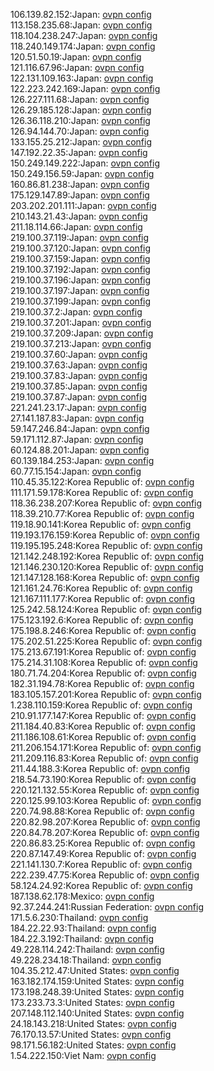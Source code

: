 106.139.82.152:Japan: [ovpn config](vpn/106_139_82_152.ovpn)  
113.158.235.68:Japan: [ovpn config](vpn/113_158_235_68.ovpn)  
118.104.238.247:Japan: [ovpn config](vpn/118_104_238_247.ovpn)  
118.240.149.174:Japan: [ovpn config](vpn/118_240_149_174.ovpn)  
120.51.50.19:Japan: [ovpn config](vpn/120_51_50_19.ovpn)  
121.116.67.96:Japan: [ovpn config](vpn/121_116_67_96.ovpn)  
122.131.109.163:Japan: [ovpn config](vpn/122_131_109_163.ovpn)  
122.223.242.169:Japan: [ovpn config](vpn/122_223_242_169.ovpn)  
126.227.111.68:Japan: [ovpn config](vpn/126_227_111_68.ovpn)  
126.29.185.128:Japan: [ovpn config](vpn/126_29_185_128.ovpn)  
126.36.118.210:Japan: [ovpn config](vpn/126_36_118_210.ovpn)  
126.94.144.70:Japan: [ovpn config](vpn/126_94_144_70.ovpn)  
133.155.25.212:Japan: [ovpn config](vpn/133_155_25_212.ovpn)  
147.192.22.35:Japan: [ovpn config](vpn/147_192_22_35.ovpn)  
150.249.149.222:Japan: [ovpn config](vpn/150_249_149_222.ovpn)  
150.249.156.59:Japan: [ovpn config](vpn/150_249_156_59.ovpn)  
160.86.81.238:Japan: [ovpn config](vpn/160_86_81_238.ovpn)  
175.129.147.89:Japan: [ovpn config](vpn/175_129_147_89.ovpn)  
203.202.201.111:Japan: [ovpn config](vpn/203_202_201_111.ovpn)  
210.143.21.43:Japan: [ovpn config](vpn/210_143_21_43.ovpn)  
211.18.114.66:Japan: [ovpn config](vpn/211_18_114_66.ovpn)  
219.100.37.119:Japan: [ovpn config](vpn/219_100_37_119.ovpn)  
219.100.37.120:Japan: [ovpn config](vpn/219_100_37_120.ovpn)  
219.100.37.159:Japan: [ovpn config](vpn/219_100_37_159.ovpn)  
219.100.37.192:Japan: [ovpn config](vpn/219_100_37_192.ovpn)  
219.100.37.196:Japan: [ovpn config](vpn/219_100_37_196.ovpn)  
219.100.37.197:Japan: [ovpn config](vpn/219_100_37_197.ovpn)  
219.100.37.199:Japan: [ovpn config](vpn/219_100_37_199.ovpn)  
219.100.37.2:Japan: [ovpn config](vpn/219_100_37_2.ovpn)  
219.100.37.201:Japan: [ovpn config](vpn/219_100_37_201.ovpn)  
219.100.37.209:Japan: [ovpn config](vpn/219_100_37_209.ovpn)  
219.100.37.213:Japan: [ovpn config](vpn/219_100_37_213.ovpn)  
219.100.37.60:Japan: [ovpn config](vpn/219_100_37_60.ovpn)  
219.100.37.63:Japan: [ovpn config](vpn/219_100_37_63.ovpn)  
219.100.37.83:Japan: [ovpn config](vpn/219_100_37_83.ovpn)  
219.100.37.85:Japan: [ovpn config](vpn/219_100_37_85.ovpn)  
219.100.37.87:Japan: [ovpn config](vpn/219_100_37_87.ovpn)  
221.241.23.17:Japan: [ovpn config](vpn/221_241_23_17.ovpn)  
27.141.187.83:Japan: [ovpn config](vpn/27_141_187_83.ovpn)  
59.147.246.84:Japan: [ovpn config](vpn/59_147_246_84.ovpn)  
59.171.112.87:Japan: [ovpn config](vpn/59_171_112_87.ovpn)  
60.124.88.201:Japan: [ovpn config](vpn/60_124_88_201.ovpn)  
60.139.184.253:Japan: [ovpn config](vpn/60_139_184_253.ovpn)  
60.77.15.154:Japan: [ovpn config](vpn/60_77_15_154.ovpn)  
110.45.35.122:Korea Republic of: [ovpn config](vpn/110_45_35_122.ovpn)  
111.171.59.178:Korea Republic of: [ovpn config](vpn/111_171_59_178.ovpn)  
118.36.238.207:Korea Republic of: [ovpn config](vpn/118_36_238_207.ovpn)  
118.39.210.77:Korea Republic of: [ovpn config](vpn/118_39_210_77.ovpn)  
119.18.90.141:Korea Republic of: [ovpn config](vpn/119_18_90_141.ovpn)  
119.193.176.159:Korea Republic of: [ovpn config](vpn/119_193_176_159.ovpn)  
119.195.195.248:Korea Republic of: [ovpn config](vpn/119_195_195_248.ovpn)  
121.142.248.192:Korea Republic of: [ovpn config](vpn/121_142_248_192.ovpn)  
121.146.230.120:Korea Republic of: [ovpn config](vpn/121_146_230_120.ovpn)  
121.147.128.168:Korea Republic of: [ovpn config](vpn/121_147_128_168.ovpn)  
121.161.24.76:Korea Republic of: [ovpn config](vpn/121_161_24_76.ovpn)  
121.167.111.177:Korea Republic of: [ovpn config](vpn/121_167_111_177.ovpn)  
125.242.58.124:Korea Republic of: [ovpn config](vpn/125_242_58_124.ovpn)  
175.123.192.6:Korea Republic of: [ovpn config](vpn/175_123_192_6.ovpn)  
175.198.8.246:Korea Republic of: [ovpn config](vpn/175_198_8_246.ovpn)  
175.202.51.225:Korea Republic of: [ovpn config](vpn/175_202_51_225.ovpn)  
175.213.67.191:Korea Republic of: [ovpn config](vpn/175_213_67_191.ovpn)  
175.214.31.108:Korea Republic of: [ovpn config](vpn/175_214_31_108.ovpn)  
180.71.74.204:Korea Republic of: [ovpn config](vpn/180_71_74_204.ovpn)  
182.31.194.78:Korea Republic of: [ovpn config](vpn/182_31_194_78.ovpn)  
183.105.157.201:Korea Republic of: [ovpn config](vpn/183_105_157_201.ovpn)  
1.238.110.159:Korea Republic of: [ovpn config](vpn/1_238_110_159.ovpn)  
210.91.177.147:Korea Republic of: [ovpn config](vpn/210_91_177_147.ovpn)  
211.184.40.83:Korea Republic of: [ovpn config](vpn/211_184_40_83.ovpn)  
211.186.108.61:Korea Republic of: [ovpn config](vpn/211_186_108_61.ovpn)  
211.206.154.171:Korea Republic of: [ovpn config](vpn/211_206_154_171.ovpn)  
211.209.116.83:Korea Republic of: [ovpn config](vpn/211_209_116_83.ovpn)  
211.44.188.3:Korea Republic of: [ovpn config](vpn/211_44_188_3.ovpn)  
218.54.73.190:Korea Republic of: [ovpn config](vpn/218_54_73_190.ovpn)  
220.121.132.55:Korea Republic of: [ovpn config](vpn/220_121_132_55.ovpn)  
220.125.99.103:Korea Republic of: [ovpn config](vpn/220_125_99_103.ovpn)  
220.74.98.88:Korea Republic of: [ovpn config](vpn/220_74_98_88.ovpn)  
220.82.98.207:Korea Republic of: [ovpn config](vpn/220_82_98_207.ovpn)  
220.84.78.207:Korea Republic of: [ovpn config](vpn/220_84_78_207.ovpn)  
220.86.83.25:Korea Republic of: [ovpn config](vpn/220_86_83_25.ovpn)  
220.87.147.49:Korea Republic of: [ovpn config](vpn/220_87_147_49.ovpn)  
221.141.130.7:Korea Republic of: [ovpn config](vpn/221_141_130_7.ovpn)  
222.239.47.75:Korea Republic of: [ovpn config](vpn/222_239_47_75.ovpn)  
58.124.24.92:Korea Republic of: [ovpn config](vpn/58_124_24_92.ovpn)  
187.138.62.178:Mexico: [ovpn config](vpn/187_138_62_178.ovpn)  
92.37.244.241:Russian Federation: [ovpn config](vpn/92_37_244_241.ovpn)  
171.5.6.230:Thailand: [ovpn config](vpn/171_5_6_230.ovpn)  
184.22.22.93:Thailand: [ovpn config](vpn/184_22_22_93.ovpn)  
184.22.3.192:Thailand: [ovpn config](vpn/184_22_3_192.ovpn)  
49.228.114.242:Thailand: [ovpn config](vpn/49_228_114_242.ovpn)  
49.228.234.18:Thailand: [ovpn config](vpn/49_228_234_18.ovpn)  
104.35.212.47:United States: [ovpn config](vpn/104_35_212_47.ovpn)  
163.182.174.159:United States: [ovpn config](vpn/163_182_174_159.ovpn)  
173.198.248.39:United States: [ovpn config](vpn/173_198_248_39.ovpn)  
173.233.73.3:United States: [ovpn config](vpn/173_233_73_3.ovpn)  
207.148.112.140:United States: [ovpn config](vpn/207_148_112_140.ovpn)  
24.18.143.218:United States: [ovpn config](vpn/24_18_143_218.ovpn)  
76.170.13.57:United States: [ovpn config](vpn/76_170_13_57.ovpn)  
98.171.56.182:United States: [ovpn config](vpn/98_171_56_182.ovpn)  
1.54.222.150:Viet Nam: [ovpn config](vpn/1_54_222_150.ovpn)  
